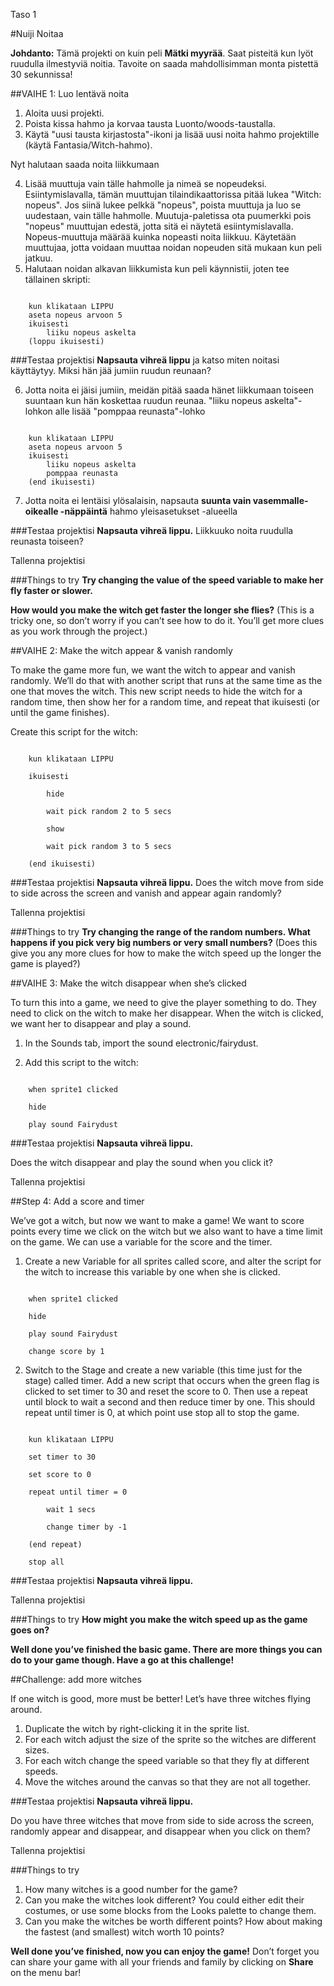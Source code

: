 Taso 1

#Nuiji Noitaa

__Johdanto:__
Tämä projekti on kuin peli __Mätki myyrää__. Saat pisteitä kun lyöt ruudulla ilmestyviä noitia. Tavoite on saada mahdollisimman monta pistettä 30 sekunnissa!

##VAIHE 1: Luo lentävä noita

1. Aloita uusi projekti.
2. Poista kissa hahmo ja korvaa tausta Luonto/woods-taustalla.
3. Käytä "uusi tausta kirjastosta"-ikoni ja lisää uusi noita hahmo projektille (käytä Fantasia/Witch-hahmo). 

Nyt halutaan saada noita liikkumaan

4. Lisää muuttuja vain tälle hahmolle ja nimeä se nopeudeksi.
Esiintymislavalla, tämän muuttujan tilaindikaattorissa pitää lukea "Witch: nopeus".
Jos siinä lukee pelkkä "nopeus", poista muuttuja ja luo se uudestaan, vain tälle hahmolle.  Muutuja-paletissa ota puumerkki pois "nopeus" muuttujan edestä, jotta sitä ei näytetä esiintymislavalla.
Nopeus-muuttuja määrää kuinka nopeasti noita liikkuu. Käytetään muuttujaa, jotta voidaan muuttaa noidan nopeuden sitä mukaan kun peli jatkuu.
5. Halutaan noidan alkavan liikkumista kun peli käynnistii, joten tee tällainen skripti:

```scratch

	kun klikataan LIPPU
	aseta nopeus arvoon 5
	ikuisesti
		liiku nopeus askelta
	(loppu ikuisesti)
```
		
###Testaa projektisi
__Napsauta vihreä lippu__ ja katso miten noitasi käyttäytyy. Miksi hän jää jumiin ruudun reunaan?

6. Jotta noita ei jäisi jumiin, meidän pitää saada hänet liikkumaan toiseen suuntaan kun hän koskettaa ruudun reunaa.  "liiku nopeus askelta"-lohkon alle lisää "pomppaa reunasta"-lohko

```scratch

	kun klikataan LIPPU
	aseta nopeus arvoon 5
	ikuisesti
		liiku nopeus askelta
		pomppaa reunasta
	(end ikuisesti)
```
7. Jotta noita ei lentäisi ylösalaisin, napsauta  __suunta vain vasemmalle-oikealle -näppäintä__ hahmo yleisasetukset -alueella

###Testaa projektisi
__Napsauta vihreä lippu.__ 
Liikkuuko noita ruudulla reunasta toiseen?

Tallenna projektisi

###Things to try
__Try changing the value of the speed variable to make her fly faster or slower.__

__How would you make the witch get faster the longer she flies?__
(This is a tricky one, so don’t worry if you can’t see how to do it. You’ll get more clues as you work through the project.)

##VAIHE 2: Make the witch appear & vanish randomly

To make the game more fun, we want the witch to appear and vanish randomly. We’ll do that with another script that runs at the same time as the one that moves the witch. This new script needs to hide the witch for a random time, then show her for a random time, and repeat that ikuisesti (or until the game finishes).

Create this script for the witch:

```scratch

	kun klikataan LIPPU

	ikuisesti

		hide

		wait pick random 2 to 5 secs

		show

		wait pick random 3 to 5 secs

	(end ikuisesti)
```
###Testaa projektisi
__Napsauta vihreä lippu.__ 
Does the witch move from side to side across the screen and vanish and appear again randomly?

Tallenna projektisi

###Things to try
__Try changing the range of the random numbers. What happens if you pick very big numbers or very small numbers?__
(Does this give you any more clues for how to make the witch speed up the longer the game is played?)

##VAIHE 3: Make the witch disappear when she’s clicked

To turn this into a game, we need to give the player something to do. They need to click on the witch to make her disappear. When the witch is clicked, we want her to disappear and play a sound.

1. In the Sounds tab, import the sound electronic/fairydust. 

2. Add this script to the witch:

```scratch

	when sprite1 clicked

	hide

	play sound Fairydust
```
###Testaa projektisi
__Napsauta vihreä lippu.__ 

Does the witch disappear and play the sound when you click it?

Tallenna projektisi

##Step 4: Add a score and timer

We’ve got a witch, but now we want to make a game! We want to score points every time we click on the witch but we also want to have a time limit on the game. We can use a variable for the score and the timer.


1. Create a new Variable for all sprites called score, and alter the script for the witch to increase this variable by one when she is clicked.

```scratch

	when sprite1 clicked

	hide

	play sound Fairydust

	change score by 1
```
2. Switch to the Stage and create a new variable (this time just for the stage) called timer. Add a new script that occurs when the green flag is clicked to set timer to 30 and reset the score to 0. Then use a repeat until block to wait a second and then reduce timer by
one. This should repeat until timer is 0, at which point use stop all to stop the game.

```scratch

	kun klikataan LIPPU

	set timer to 30

	set score to 0

	repeat until timer = 0

		wait 1 secs

		change timer by -1

	(end repeat)

	stop all
```


###Testaa projektisi
__Napsauta vihreä lippu.__ 

Tallenna projektisi

###Things to try
__How might you make the witch speed up as the game goes on?__


__Well done you’ve finished the basic game. There are more things you can do to your game though. Have a go at this challenge!__

##Challenge: add more witches

If one witch is good, more must be better! Let’s have three witches flying around.
1. Duplicate the witch by right-clicking it in the sprite list.
2. For each witch adjust the size of the sprite so the witches are different sizes.
3. For each witch change the speed variable so that they fly at different speeds.
4. Move the witches around the canvas so that they are not all together.

###Testaa projektisi
__Napsauta vihreä lippu.__ 

Do you have three witches that move from side to side across the screen, randomly appear and disappear, and disappear when you click on them?

Tallenna projektisi

###Things to try
1. How many witches is a good number for the game?
2. Can you make the witches look different? You could either edit their costumes, or use some blocks from the Looks palette to change them.
3. Can you make the witches be worth different points? How about making the fastest (and smallest) witch worth 10 points?


__Well done you’ve finished, now you can enjoy the game!__
Don’t forget you can share your game with all your friends and family by clicking on __Share__ on the menu bar!
